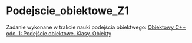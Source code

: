 # Podejscie_obiektowe_Z1

Zadanie wykonane w trakcie nauki podejścia obiektwego: <a href="https://www.youtube.com/watch?v=aDXjubGK0jU">Obiektowy C++ odc. 1: Podejście obiektowe. Klasy. Obiekty</a>
